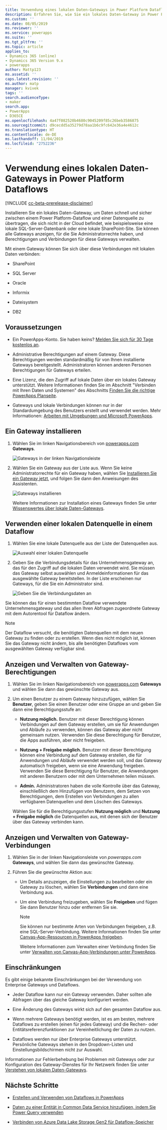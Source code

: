 ```yaml
---
title: Verwendung eines lokalen Daten-Gateways in Power Platform Dataflows | MicrosoftDocs
description: Erfahren Sie, wie Sie ein lokales Daten-Gateway in Power Platform Dataflows verwenden.
ms.custom: ''
ms.date: 08/05/2019
ms.reviewer: ''
ms.service: powerapps
ms.suite: ''
ms.tgt_pltfrm: ''
ms.topic: article
applies_to:
- Dynamics 365 (online)
- Dynamics 365 Version 9.x
- powerapps
author: Mattp123
ms.assetid: ''
caps.latest.revision: ''
ms.author: matp
manager: kvivek
tags: ''
search.audienceType:
- maker
search.app:
- PowerApps
- D365CE
ms.openlocfilehash: 4a47f082520b4680c9045209f85c26beb3586875
ms.sourcegitcommit: d9cecdd5a35279d78aa1b6c9fc642e36a4e4612c
ms.translationtype: HT
ms.contentlocale: de-DE
ms.lasthandoff: 11/04/2019
ms.locfileid: "2752236"
---
```

# <a name="using-an-on-premises-data-gateway-in-power-platform-dataflows"></a>Verwendung eines lokalen Daten-Gateways in Power Platform Dataflows
[!INCLUDE [cc-beta-prerelease-disclaimer](../../includes/cc-beta-prerelease-disclaimer.md)]

Installieren Sie ein lokales Daten-Gateway, um Daten schnell und sicher zwischen einem Power Platform-Dataflow und einer Datenquelle zu übertragen, die sich nicht in der Cloud befindet, wie beispielsweise eine lokale SQL-Server-Datenbank oder eine lokale SharePoint-Site.
Sie können alle Gateways anzeigen, für die Sie Administratorrechte haben, und Berechtigungen und Verbindungen für diese Gateways verwalten.

Mit einem Gateway können Sie sich über diese Verbindungen mit lokalen Daten verbinden:

-   SharePoint

-   SQL Server

-   Oracle

-   Informix

-   Dateisystem

-   DB2

## <a name="prerequisites"></a>Voraussetzungen

-   Ein PowerApps-Konto. Sie haben keins? [Melden Sie sich für 30 Tage kostenlos an](https://docs.microsoft.com/powerapps/maker/signup-for-powerapps).

-   Administrative Berechtigungen auf einem Gateway. Diese Berechtigungen werden standardmäßig für von Ihnen installierte Gateways bereitgestellt. Administratoren können anderen Personen Berechtigungen für Gateways erteilen. 

-   Eine Lizenz, die den Zugriff auf lokale Daten über ein lokales Gateway unterstützt. Weitere Informationen finden Sie im Abschnitt "Verbinden mit Ihren Daten und Systemen" des Abschnitts [Finden Sie die richtige PowerApps Planseite](https://powerapps.microsoft.com/pricing/).

-   Gateways und lokale Verbindungen können nur in der Standardumgebung des Benutzers erstellt und verwendet werden. Mehr Informationen: [Arbeiten mit Umgebungen und Microsoft PowerApps](../canvas-apps/working-with-environments.md).

## <a name="install-a-gateway"></a>Ein Gateway installieren
1.  Wählen Sie im linken Navigationsbereich von [powerapps.com](https://make.powerapps.com/?utm_source=padocs&utm_medium=linkinadoc&utm_campaign=referralsfromdoc) **Gateways**.

    ![Gateways in der linken Navigationsleiste](media/nav-pane-gateways.png)

2.  Wählen Sie ein Gateway aus der Liste aus. Wenn Sie keine Administratorrechte für ein Gateway haben, wählen Sie [Installieren Sie ein Gateway jetzt](https://go.microsoft.com/fwlink/?LinkID=820931), und folgen Sie dann den Anweisungen des Assistenten.

     ![Gateways installieren](media/install-gateway-now.png)

     Weitere Informationen zur Installation eines Gateways finden Sie unter [Wissenswertes über lokale Daten-Gateways](../canvas-apps/gateway-reference.md).

## <a name="use-an-on-premises-data-source-in-a-dataflow"></a>Verwenden einer lokalen Datenquelle in einem Dataflow
1. Wählen Sie eine lokale Datenquelle aus der Liste der Datenquellen aus.

   ![Auswahl einer lokalen Datenquelle](media/on-premises-data-sources.png)

2. Geben Sie die Verbindungsdetails für das Unternehmensgateway an, das für den Zugriff auf die lokalen Daten verwendet wird. Sie müssen das Gateway selbst auswählen und Anmeldeinformationen für das ausgewählte Gateway bereitstellen. In der Liste erscheinen nur Gateways, für die Sie ein Administrator sind.

    ![Geben Sie die Verbindungsdaten an](media/connection-creds.png)

Sie können das für einen bestimmten Dataflow verwendete Unternehmensgateway und das allen Ihren Abfragen zugeordnete Gateway mit dem Autorentool für Dataflow ändern.

> [!NOTE]
> Der Dataflow versucht, die benötigten Datenquellen mit dem neuen Gateway zu finden oder zu erstellen. Wenn dies nicht möglich ist, können Sie das Gateway nicht ändern, bis alle benötigten Dataflows vom ausgewählten Gateway verfügbar sind.


## <a name="view-and-manage-gateway-permissions"></a>Anzeigen und Verwalten von Gateway-Berechtigungen
1.  Wählen Sie im linken Navigationsbereich von [powerapps.com](https://make.powerapps.com/?utm_source=padocs&utm_medium=linkinadoc&utm_campaign=referralsfromdoc) **Gateways** und wählen Sie dann das gewünschte Gateway aus.

2.  Um einen Benutzer zu einem Gateway hinzuzufügen, wählen Sie **Benutzer**, geben Sie einen Benutzer oder eine Gruppe an und geben Sie dann eine Berechtigungsstufe an:

    -   **Nutzung möglich.** Benutzer mit dieser Berechtigung können Verbindungen auf dem Gateway erstellen, um sie für Anwendungen und Abläufe zu verwenden, können das Gateway aber nicht gemeinsam nutzen. Verwenden Sie diese Berechtigung für Benutzer, die Apps ausführen, aber nicht freigeben.

    -   **Nutzung + Freigabe möglich.** Benutzer mit dieser Berechtigung können eine Verbindung auf dem Gateway erstellen, die für Anwendungen und Abläufe verwendet werden soll, und das Gateway automatisch freigeben, wenn sie eine Anwendung freigeben. Verwenden Sie diese Berechtigung für Benutzer, die Anwendungen mit anderen Benutzern oder mit dem Unternehmen teilen müssen.

    -   **Admin.** Administratoren haben die volle Kontrolle über das Gateway, einschließlich dem Hinzufügen von Benutzern, dem Setzen von Berechtigungen, dem Erstellen von Verbindungen zu allen verfügbaren Datenquellen und dem Löschen des Gateways.

      Wählen Sie für die Berechtigungsstufen **Nutzung möglich** und **Nutzung + Freigabe möglich** die Datenquellen aus, mit denen sich der Benutzer über das Gateway verbinden kann.

## <a name="view-and-manage-gateway-connections"></a>Anzeigen und Verwalten von Gateway-Verbindungen
1.  Wählen Sie in der linken Navigationsleiste von *powerapps.com* **Gateways**, und wählen Sie dann das gewünschte Gateway.

2.  Führen Sie die gewünschte Aktion aus: 
    - Um Details anzuzeigen, die Einstellungen zu bearbeiten oder ein Gateway zu löschen, wählen Sie **Verbindungen** und dann eine Verbindung aus.
    - Um eine Verbindung freizugeben, wählen Sie **Freigeben** und fügen Sie dann Benutzer hinzu oder entfernen Sie sie.

      > [!NOTE]
      > Sie können nur bestimmte Arten von Verbindungen freigeben, z.B. eine SQL-Server-Verbindung. Weitere Informationen finden Sie unter [Canvas-App-Ressourcen in PowerApps freigeben](../canvas-apps/share-app-resources.md). <br />
      >
      > Weitere Informationen zum Verwalten einer Verbindung finden Sie unter [Verwalten von Canvas-App-Verbindungen unter PowerApps](../canvas-apps/add-manage-connections.md).


## <a name="limitations"></a>Einschränkungen
Es gibt einige bekannte Einschränkungen bei der Verwendung von Enterprise Gateways und Dataflows.

-   Jeder Dataflow kann nur ein Gateway verwenden. Daher sollten alle Abfragen über das gleiche Gateway konfiguriert werden.

-   Eine Änderung des Gateways wirkt sich auf den gesamten Dataflow aus.

-   Wenn mehrere Gateways benötigt werden, ist es am besten, mehrere Dataflows zu erstellen (einen für jedes Gateway) und die Rechen- oder Entitätsreferenzfunktionen zur Vereinheitlichung der Daten zu nutzen.

-   Dataflows werden nur über Enterprise Gateways unterstützt. Persönliche Gateways stehen in den Dropdown-Listen und Einstellungsbildschirmen nicht zur Auswahl.

Informationen zur Fehlerbehebung bei Problemen mit Gateways oder zur Konfiguration des Gateway-Dienstes für Ihr Netzwerk finden Sie unter [Verstehen von lokalen Daten-Gateways](../canvas-apps/gateway-reference.md).

## <a name="next-steps"></a>Nächste Schritte

- [Erstellen und Verwenden von Dataflows in PowerApps](create-and-use-dataflows.md)

- [Daten zu einer Entität in Common Data Service hinzufügen, indem Sie Power Query verwenden](data-platform-cds-newentity-pq.md)

- [Verbinden von Azure Data Lake Storage Gen2 für Dataflow-Speicher](/power-bi/service-dataflows-connect-azure-data-lake-storage-gen2)


